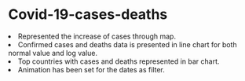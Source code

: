 # Covid-19-cases-deaths
<li>Represented the increase of cases through map.</li>
														<li>Confirmed cases and deaths data is presented in line chart for both normal value and log value.</li>
														<li>Top countries with cases and deaths represented in bar chart.</li>
														<li>Animation has been set for the dates as filter.</li>

